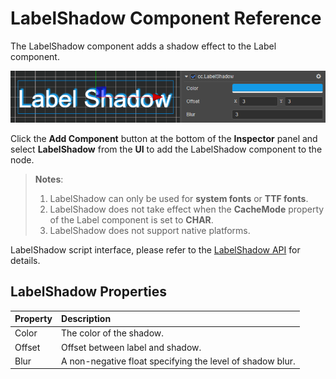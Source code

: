 # LabelShadow Component Reference

The LabelShadow component adds a shadow effect to the Label component.

![label-shadow](label/label-shadow.png)

Click the **Add Component** button at the bottom of the **Inspector** panel and select **LabelShadow** from the **UI** to add the LabelShadow component to the node.

> **Notes**:
>
> 1. LabelShadow can only be used for **system fonts** or **TTF fonts**.
> 2. LabelShadow does not take effect when the **CacheMode** property of the Label component is set to **CHAR**.
> 3. LabelShadow does not support native platforms.

LabelShadow script interface, please refer to the [LabelShadow API](%__APIDOC__%/api/en/classes/ui.labelshadow.html) for details.

## LabelShadow Properties

| Property | Description |
| :--------- | :---------- |
| Color  | The color of the shadow. |
| Offset | Offset between label and shadow. |
| Blur   | A non-negative float specifying the level of shadow blur. |
